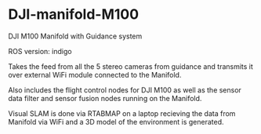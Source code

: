 # DJI-manifold-M100
DJI M100 Manifold with Guidance system

ROS version: indigo

Takes the feed from all the 5 stereo cameras from guidance and transmits it over external WiFi module connected to the Manifold.

Also includes the flight control nodes for DJI M100 as well as the sensor data filter and sensor fusion nodes running on the Manifold.

Visual SLAM is done via RTABMAP on a laptop recieving the data from Manifold via WiFi and a 3D model of the environment is generated.
